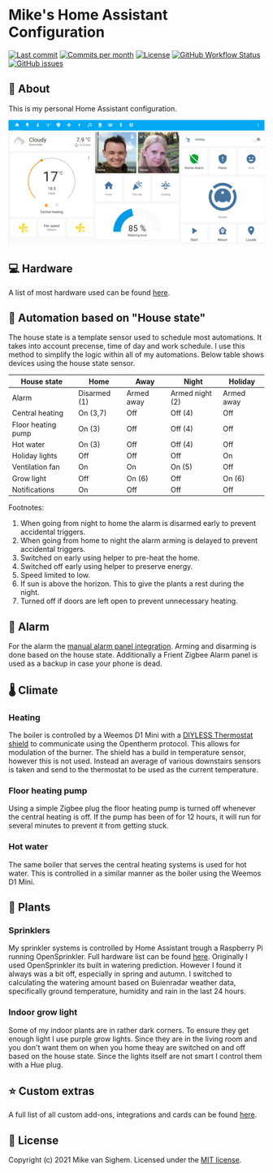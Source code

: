 # Mike's Home Assistant Configuration

[![Last commit](https://img.shields.io/github/last-commit/mikevansighem/homeassistant?style=flat-square)](https://github.com/mikevansighem/homeassistant/commits/master)
[![Commits per month](https://img.shields.io/github/commit-activity/m/mikevansighem/homeassistant?style=flat-square)](https://github.com/mikevansighem/homeassistant/commits/master)
[![License](https://img.shields.io/github/license/mikevansighem/homeassistant?style=flat-square)](https://github.com/mikevansighem/homeassistant/blob/master/LICENSE)
[![GitHub Workflow Status](https://img.shields.io/github/workflow/status/mikevansighem/homeassistant/Home%20Assistant%20CI?style=flat-square)](https://github.com/mikevansighem/homeassistant/actions)
[![GitHub issues](https://img.shields.io/github/issues-raw/mikevansighem/homeassistant?style=flat-square)](https://github.com/mikevansighem/homeassistant/issues)

## :page_facing_up: About

This is my personal Home Assistant configuration.

![Home Dashboard](DOCS/images/dashboard-home.png)

## :computer: Hardware

A list of most hardware used can be found [here](DOCS/hardware.md).

## :house_with_garden: Automation based on "House state"

The house state is a template sensor used to schedule most automations. 
It takes into account precense, time of day and work schedule. 
I use this method to simplify the logic within all of my automations. Below table shows
devices using the house state sensor.

| House state        | Home         | Away       | Night           | Holiday    |
|--------------------|--------------|------------|-----------------|------------|
| Alarm              | Disarmed (1) | Armed away | Armed night (2) | Armed away |
| Central heating    | On (3,7)     | Off        | Off (4)         | Off        |
| Floor heating pump | On (3)       | Off        | Off (4)         | Off        |
| Hot water          | On (3)       | Off        | Off (4)         | Off        |
| Holiday lights     | Off          | Off        | Off             | On         |
| Ventilation fan    | On           | On         | On (5)          | Off        |
| Grow light         | Off          | On (6)     | Off             | On (6)     |
| Notifications      | On           | Off        | Off             | Off        |

Footnotes:

1. When going from night to home the alarm is disarmed early to prevent accidental triggers.
2. When going from home to night the alarm arming is delayed to prevent accidental triggers.
3. Switched on early using helper to pre-heat the home.
4. Switched off early using helper to preserve energy.
5. Speed limited to low.
6. If sun is above the horizon. This to give the plants a rest during the night.
7. Turned off if doors are left open to prevent unnecessary heating.

## :bell: Alarm

For the alarm the [manual alarm panel integration](https://www.home-assistant.io/integrations/manual/). Arming and disarming is done based on the house state. Additionally a Frient Zigbee Alarm panel is used as a backup in case your phone is dead.

## :thermometer: Climate

### Heating

The boiler is controlled by a Weemos D1 Mini with a [DIYLESS Thermostat shield](https://diyless.com/product/esp8266-thermostat-shield) to communicate using the Opentherm protocol.
This allows for modulation of the burner. The shield has a build in temperature sensor, however this is not used. Instead an average of various downstairs sensors is taken and send to the thermostat to be used as the current temperature.

### Floor heating pump

Using a simple Zigbee plug the floor heating pump is turned off whenever the central heating is off. If the pump has been of for 12 hours, it will run for several minutes to prevent it from getting stuck.

### Hot water

The same boiler that serves the central heating systems is used for hot water. This is controlled in a similar manner as the boiler using the Weemos D1 Mini.

## :sunflower: Plants

### Sprinklers

My sprinkler systems is controlled by Home Assistant trough a Raspberry Pi running OpenSprinkler. Full hardware list can be found [here](https://github.com/mikevansighem/homeassistant/blob/master/DOCS/hardware.md#sprinkler). Originally I used OpenSprinkler its built in watering prediction. However I found it always was a bit off, especially in spring and autumn. I switched to calculating the watering amount based on Buienradar weather data, specifically ground temperature, humidity and rain in the last 24 hours.

### Indoor grow light

Some of my indoor plants are in rather dark corners. To ensure they get enough light I use purple grow lights. Since they are in the living room and you don't want them on when you home theay are switched on and off based on the house state. Since the lights itself are not smart I control them with a Hue plug.

## :star: Custom extras

A full list of all custom add-ons, integrations and cards can be found [here](DOCS/custom_extras.md).

## :bookmark_tabs: License

Copyright (c) 2021 Mike van Sighem. Licensed under the [MIT license](/LICENSE?raw=true).
